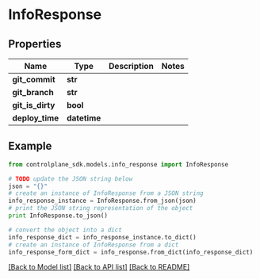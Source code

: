 # InfoResponse


## Properties
Name | Type | Description | Notes
------------ | ------------- | ------------- | -------------
**git_commit** | **str** |  | 
**git_branch** | **str** |  | 
**git_is_dirty** | **bool** |  | 
**deploy_time** | **datetime** |  | 

## Example

```python
from controlplane_sdk.models.info_response import InfoResponse

# TODO update the JSON string below
json = "{}"
# create an instance of InfoResponse from a JSON string
info_response_instance = InfoResponse.from_json(json)
# print the JSON string representation of the object
print InfoResponse.to_json()

# convert the object into a dict
info_response_dict = info_response_instance.to_dict()
# create an instance of InfoResponse from a dict
info_response_form_dict = info_response.from_dict(info_response_dict)
```
[[Back to Model list]](../README.md#documentation-for-models) [[Back to API list]](../README.md#documentation-for-api-endpoints) [[Back to README]](../README.md)



